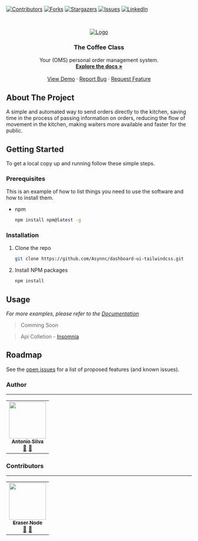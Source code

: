 
<!-- PROJECT SHIELDS -->
<!--
*** I'm using markdown "reference style" links for readability.
*** Reference links are enclosed in brackets [ ] instead of parentheses ( ).
*** See the bottom of this document for the declaration of the reference variables
*** for contributors-url, forks-url, etc. This is an optional, concise syntax you may use.
*** https://www.markdownguide.org/basic-syntax/#reference-style-links
-->
[![Contributors][contributors-shield]][contributors-url]
[![Forks][forks-shield]][forks-url]
[![Stargazers][stars-shield]][stars-url]
[![Issues][issues-shield]][issues-url]
[![LinkedIn][linkedin-shield]][linkedin-url]

<!-- PROJECT LOGO -->
<br />
<p align="center">
  <a href="https://github.com/Asynnc/dashboard-ui-tailwindcss">
    <img src="https://i.imgur.com/9VIqQTV.png" alt="Logo">
  </a>

  <h3 align="center">The Coffee Class</h3>

  <p align="center">
    Your (OMS) personal order management system.
    <br />
    <a href="https://github.com/Asynnc/dashboard-ui-tailwindcss/"><strong>Explore the docs »</strong></a>
    <br />
    <br />
    <a href="https://the-coffee-class.vercel.app/">View Demo</a>
    ·
    <a href="https://github.com/Asynnc/dashboard-ui-tailwindcss/issues">Report Bug</a>
    ·
    <a href="https://github.com/Asynnc/dashboard-ui-tailwindcss/issues">Request Feature</a>
  </p>
</p>

<!-- ABOUT THE PROJECT -->
## About The Project

A simple and automated way to send orders directly to the kitchen, saving time in the process of passing information on orders, reducing the flow of movement in the kitchen, making waiters more available and faster for the public.

<!-- GETTING STARTED -->
## Getting Started

To get a local copy up and running follow these simple steps.

### Prerequisites

This is an example of how to list things you need to use the software and how to install them.

* npm

  ```sh
  npm install npm@latest -g
  ```

### Installation

1. Clone the repo

   ```sh
   git clone https://github.com/Asynnc/dashboard-ui-tailwindcss.git
   ```

2. Install NPM packages

   ```sh
   npm install
   ```

<!-- USAGE EXAMPLES -->
## Usage
<!--

Use this space to show useful examples of how a project can be used. Additional screenshots, code examples and demos work well in this space. You may also link to more resources.

-->
_For more examples, please refer to the [Documentation](https://example.com)_
> Comming Soon

> Api Colletion - [Insomnia](https://we.tl/t-pB9wICM014)

<!-- ROADMAP -->
## Roadmap

See the [open issues](https://github.com/Asynnc/dashboard-ui-tailwindcss/issues) for a list of proposed features (and known issues).

<!-- CONTACT -->
### Author

---
 <table>
  <tr>
    <td align="center"><a href="https://github.com/Tonybsilva-dev"><img src="https://avatars.githubusercontent.com/u/54373473?v=4" width="100px;" alt=""/><br /><sub><b>Antonio Silva</b></sub></a><br /><a href="https://github.com/Asynnc/dashboard-ui-tailwindcss/commits?author=Tonybsilva-dev" title="Documentation">📖</a> <a href="https://github.com/Asynnc/dashboard-ui-tailwindcss/pulls?q=is%3Apr+reviewed-by%3ATonybsilva-dev" title="Reviewed Pull Requests">👀</a></td>
 </tr>
</table>

### Contributors

---

<table>
  <tr>
    <td align="center"><a href="https://github.com/EraserNode"><img src="https://avatars.githubusercontent.com/u/98472624?v=4" width="100px;" alt=""/><br /><sub><b>Eraser Node</b></sub></a><br /><a href="https://github.com/Asynnc/dashboard-ui-tailwindcss/commits?author=EraserNode" title="Documentation">📖</a> <a href="https://github.com/Asynnc/dashboard-ui-tailwindcss/pulls?q=is%3Apr+reviewed-by%3AEraserNode" title="Reviewed Pull Requests">👀</a></td>

  </tr>
</table>

<!-- MARKDOWN LINKS & IMAGES -->
<!-- https://www.markdownguide.org/basic-syntax/#reference-style-links -->
[contributors-shield]: https://img.shields.io/github/contributors/Asynnc/dashboard-ui-tailwindcss.svg?style=for-the-badge
[contributors-url]: https://github.com/Asynnc/dashboard-ui-tailwindcss/graphs/contributors
[forks-shield]: https://img.shields.io/github/forks/Asynnc/dashboard-ui-tailwindcss.svg?style=for-the-badge
[forks-url]: https://github.com/Asynnc/dashboard-ui-tailwindcss/network/members
[stars-shield]: https://img.shields.io/github/stars/Asynnc/dashboard-ui-tailwindcss.svg?style=for-the-badge
[stars-url]: https://github.com/Asynnc/dashboard-ui-tailwindcss/stargazers
[issues-shield]: https://img.shields.io/github/issues/Asynnc/dashboard-ui-tailwindcss.svg?style=for-the-badge
[issues-url]: https://github.com/Asynnc/dashboard-ui-tailwindcss/issues
[linkedin-shield]: https://img.shields.io/badge/-LinkedIn-black.svg?style=for-the-badge&logo=linkedin&colorB=555
[linkedin-url]: https://linkedin.com/in/tony-silva/
